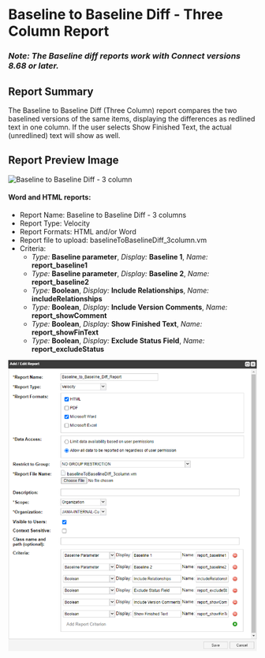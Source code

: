 # Baseline to Baseline Diff - Three Column Report

### *Note: The Baseline diff reports work with Connect versions 8.68 or later.*

## Report Summary
The Baseline to Baseline Diff (Three Column) report compares the two baselined versions of the same items, displaying the differences as redlined text in one column. If the user selects Show Finished Text, the actual (unredlined) text will show as well.

## Report Preview Image
![Baseline to Baseline Diff - 3 column](https://https://github.com/jamasoftware-ps/Community-Reports/blob/master/Baseline%20Reports/Baseline%20to%20Baseline%20Diff%20Report/BaselineToBaselineDiffThreeColPreview.png)


#### Word and HTML reports:
- Report Name: Baseline to Baseline Diff - 3 columns
- Report Type: Velocity
- Report Formats: HTML and/or Word
- Report file to upload: baselineToBaselineDiff_3column.vm
- Criteria:
  - *Type:* **Baseline parameter**, *Display:* **Baseline 1**, *Name:* **report_baseline1**
  - *Type:* **Baseline parameter**, *Display:* **Baseline 2**, *Name:* **report_baseline2**
  - *Type:* **Boolean**, *Display:* **Include Relationships**, *Name:* **includeRelationships**
  - *Type:* **Boolean**, *Display:* **Include Version Comments**, *Name:* **report_showComment**
  - *Type:* **Boolean**, *Display:* **Show Finished Text**, *Name:* **report_showFinText**
  - *Type:* **Boolean**, *Display:* **Exclude Status Field**, *Name:* **report_excludeStatus**

![Report Configuration](https://github.com/jamasoftware-ps/Community-Reports/blob/master/Baseline%20Reports/Baseline%20to%20Baseline%20Diff%20Report/BaselineToBaselineDiffThreeColsConfig.png)
